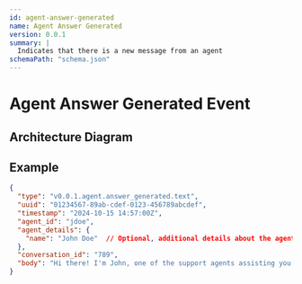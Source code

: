 ```yaml
---
id: agent-answer-generated
name: Agent Answer Generated
version: 0.0.1
summary: |
  Indicates that there is a new message from an agent
schemaPath: "schema.json"
---
```

# Agent Answer Generated Event

## Architecture Diagram

<NodeGraph />

<SchemaViewer file="schema.json" title="JSON Schema" maxHeight="500" />

## Example

```json title="Message Example"
{
  "type": "v0.0.1.agent.answer_generated.text",
  "uuid": "01234567-89ab-cdef-0123-456789abcdef",
  "timestamp": "2024-10-15 14:57:00Z",
  "agent_id": "jdoe",
  "agent_details": {
    "name": "John Doe"  // Optional, additional details about the agent
  },
  "conversation_id": "789",
  "body": "Hi there! I'm John, one of the support agents assisting you today. I understand you have a question about [topic]. Here's how I can help..."
}
```

